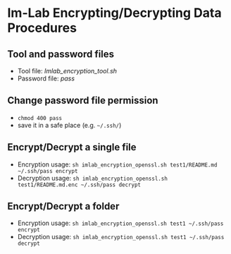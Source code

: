 # Im-Lab Encrypting/Decrypting Data Procedures

## Tool and password files 
* Tool file: _Imlab_encryption_tool.sh_
* Password file: _pass_

## Change password file permission
* ```chmod 400 pass```
* save it in a safe place (e.g. ```~/.ssh/```)

## Encrypt/Decrypt a single file
* Encryption usage: ```sh imlab_encryption_openssl.sh test1/README.md ~/.ssh/pass encrypt```
* Decryption usage: ```sh imlab_encryption_openssl.sh test1/README.md.enc ~/.ssh/pass decrypt```

## Encrypt/Decrypt a folder 
* Encryption usage: ```sh imlab_encryption_openssl.sh test1 ~/.ssh/pass encrypt```
* Decryption usage: ```sh imlab_encryption_openssl.sh test1 ~/.ssh/pass decrypt```

